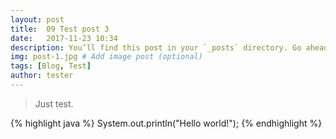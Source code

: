 ```yaml
---
layout: post
title:  09 Test post 3
date:   2017-11-23 10:34
description: You’ll find this post in your `_posts` directory. Go ahead and edit it and re-build the site to see your changes. # Add post description (optional)
img: post-1.jpg # Add image post (optional)
tags: [Blog, Test]
author: tester
---
```



> Just test.

{% highlight java %}
System.out.println("Hello world!");
{% endhighlight %}
